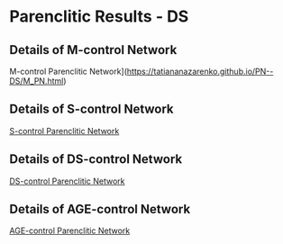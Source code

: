 # Parenclitic Results - DS

## Details of M-control Network

M-control Parenclitic Network](https://tatiananazarenko.github.io/PN--DS/M_PN.html)

## Details of S-control Network

[S-control Parenclitic Network](https://tatiananazarenko.github.io/PN--DS/S_PN.html)

## Details of DS-control Network

[DS-control Parenclitic Network](https://tatiananazarenko.github.io/PN--DS/DS_PN.html)

## Details of AGE-control Network

[AGE-control Parenclitic Network](https://tatiananazarenko.github.io/PN--DS/AGE_PN.html)
